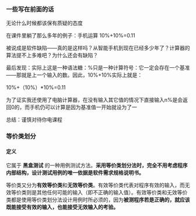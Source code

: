### 一些写在前面的话

无论什么时候都该保有质疑的态度

在课件里躺了那么多年的例子：手机运算 10%+10%=0.11

被说成是软件缺陷——真的是这样吗？从智能手机到现在已经多少年了？计算器的算法提不上多难吧？为什么还会有缺陷？

最后发现：实际上这是一种语法糖：%只是一种计算符号：它一定会存在一个基准——那就是上一个输入的数。因此，10%+10%实际上就是：

10%+（10%）*10%=0.11

为了证实我还使用了电脑计算器，在没有输入其它值的情况下直接输入n%是会返回0的，而手机仍可以计算是因为基准值一开始就设为了一

总结：谨慎对待你电课程

### 等价类划分

#### 定义

它属于 **黑盒测试** 的一种用例测试方法。**采用等价类划分法时，完全不用考虑程序内部结构，设计测试用例的唯一依据是软件需求规格说明书。**

等价类又分为**有效等价类**和**无效等价类**。有效等价类代表对程序有效的输入，而无效等价类则是其他任何可能的输入（即不正确的输入值）。有效等价类和无效等价类都是使用等价类划分法设计用例时所必须的，因为**被测程序若是正确的，就应该既能接受有效的输入，也能接受无效输入的考验。**

